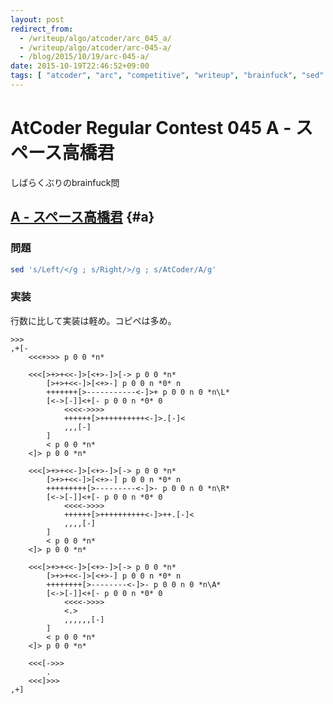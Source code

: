 ```yaml
---
layout: post
redirect_from:
  - /writeup/algo/atcoder/arc_045_a/
  - /writeup/algo/atcoder/arc-045-a/
  - /blog/2015/10/19/arc-045-a/
date: 2015-10-19T22:46:52+09:00
tags: [ "atcoder", "arc", "competitive", "writeup", "brainfuck", "sed" ]
---
```


# AtCoder Regular Contest 045 A - スペース高橋君

しばらくぶりのbrainfuck問

<!-- more -->

## [A - スペース高橋君](https://beta.atcoder.jp/contests/arc045/tasks/arc045_a) {#a}

### 問題

``` sh
sed 's/Left/</g ; s/Right/>/g ; s/AtCoder/A/g'
```

### 実装

行数に比して実装は軽め。コピペは多め。

``` brainfuck
>>>
,+[-
    <<<+>>> p 0 0 *n*

    <<<[>+>+<<-]>[<+>-]>[-> p 0 0 *n*
        [>+>+<<-]>[<+>-] p 0 0 n *0* n
        +++++++[>-----------<-]>+ p 0 0 n 0 *n\L*
        [<->[-]]<+[- p 0 0 n *0* 0
            <<<<->>>>
            ++++++[>++++++++++<-]>.[-]<
            ,,,[-]
        ]
        < p 0 0 *n*
    <]> p 0 0 *n*

    <<<[>+>+<<-]>[<+>-]>[-> p 0 0 *n*
        [>+>+<<-]>[<+>-] p 0 0 n *0* n
        +++++++++[>---------<-]>- p 0 0 n 0 *n\R*
        [<->[-]]<+[- p 0 0 n *0* 0
            <<<<->>>>
            ++++++[>++++++++++<-]>++.[-]<
            ,,,,[-]
        ]
        < p 0 0 *n*
    <]> p 0 0 *n*

    <<<[>+>+<<-]>[<+>-]>[-> p 0 0 *n*
        [>+>+<<-]>[<+>-] p 0 0 n *0* n
        ++++++++[>--------<-]>- p 0 0 n 0 *n\A*
        [<->[-]]<+[- p 0 0 n *0* 0
            <<<<->>>>
            <.>
            ,,,,,,[-]
        ]
        < p 0 0 *n*
    <]> p 0 0 *n*

    <<<[->>>
        .
    <<<]>>>
,+]
```
